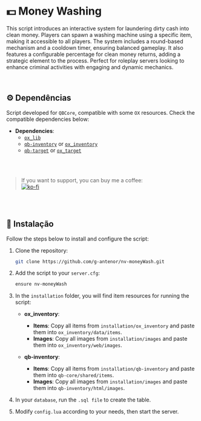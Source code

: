 # 💵 Money Washing

This script introduces an interactive system for laundering dirty cash into clean money. Players can spawn a washing machine using a specific item, making it accessible to all players. The system includes a round-based mechanism and a cooldown timer, ensuring balanced gameplay. It also features a configurable percentage for clean money returns, adding a strategic element to the process. Perfect for roleplay servers looking to enhance criminal activities with engaging and dynamic mechanics.

<br>

## ⚙️ Dependências

Script developed for `QBCore`, compatible with some `OX` resources. 
Check the compatible dependencies below:
- **Dependencies**:
  - [`ox_lib`](https://github.com/overextended/ox_lib)
  - [`qb-inventory`](https://github.com/qbcore-framework/qb-inventory) or [`ox_inventory`](https://github.com/overextended/ox_inventory)
  - [`qb-target`](https://github.com/qbcore-framework/qb-target) or [`ox_target`](https://github.com/overextended/ox_target)

<br>
<br>

>If you want to support, you can buy me a coffee: </br>
[![ko-fi](https://ko-fi.com/img/githubbutton_sm.svg)](https://ko-fi.com/D1D81650V6)


<br>
<br>

## 🚀 Instalação

Follow the steps below to install and configure the script:

1. Clone the repository:
   ```bash
   git clone https://github.com/g-antenor/nv-moneyWash.git
   ```
2. Add the script to your `server.cfg`:
    ```bash
    ensure nv-moneyWash
    ```
3. In the `installation` folder, you will find item resources for running the script:
    - **ox_inventory**:
        - **Items**: Copy all items from `installation/ox_inventory` and paste them into `ox_inventory/data/items`.
        - **Images**: Copy all images from `installation/images` and paste them into `ox_inventory/web/images`.

    - **qb-inventory**:
        - **Items**: Copy all items from `installation/qb-inventory` and paste them into `qb-core/shared/items`.
        - **Images**: Copy all images from `installation/images` and paste them into `qb-inventory/html/images`.

4. In your `database`, run the `.sql file` to create the table.

5. Modify `config.lua` according to your needs, then start the server.
